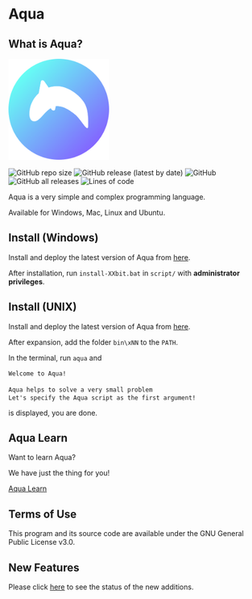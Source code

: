 # Aqua

## What is Aqua?

<img src="./image/aqua.png" width="200px"></img>



![GitHub repo size](https://img.shields.io/github/repo-size/e6nlaq/aqua?label=Repo%20Size&logo=github) ![GitHub release (latest by date)](https://img.shields.io/github/v/release/e6nlaq/aqua?color=%233FB950&label=Latest%20Release&logo=github) ![GitHub](https://img.shields.io/github/license/e6nlaq/aqua?label=License) ![GitHub all releases](https://img.shields.io/github/downloads/e6nlaq/aqua/total?label=Download) ![Lines of code](https://img.shields.io/tokei/lines/github/e6nlaq/aqua?label=Code%20Lines)


Aqua is a very simple and complex programming language.

Available for Windows, Mac, Linux and Ubuntu.

## Install (Windows)

Install and deploy the latest version of Aqua from [here](https://github.com/e6nlaq/aqua/releases).

After installation, run `install-XXbit.bat` in `script/` with **administrator privileges**.
## Install (UNIX)

Install and deploy the latest version of Aqua from [here](https://github.com/e6nlaq/aqua/releases).

After expansion, add the folder `bin\xNN` to the `PATH`.

In the terminal, run `aqua` and

```
Welcome to Aqua!

Aqua helps to solve a very small problem
Let's specify the Aqua script as the first argument!
```

is displayed, you are done.

## Aqua Learn

Want to learn Aqua?

We have just the thing for you!

[Aqua Learn](./learn/README.md)

## Terms of Use

This program and its source code are available under the GNU General Public License v3.0.

## New Features

Please click [here](https://github.com/e6nlaq/aqua/issues?q=is%3Aissue+is%3Aopen+sort%3Acreated-asc) to see the status of the new additions.
